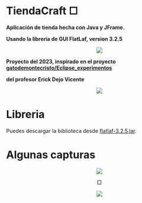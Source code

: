 # TiendaCraft □

**Aplicación de tienda hecha con Java y JFrame.**

**Usando la libreria de GUI FlatLaf, version 3.2.5**

<p align="center">
  <img src="https://github.com/user-attachments/assets/e5082504-1518-497b-bc5b-537f68b45032"/>
</p>

**Proyecto del 2023, inspirado en el proyecto [gatodemontecristo/Eclipse_experimentos](https://github.com/gatodemontecristo/Eclipse_experimentos)**

**del profesor Erick Dejo Vicente**

<p align="center">
  <img src="https://github.com/user-attachments/assets/0c84d5d4-09a9-4764-a219-c9d396a93135"/>
</p>

# Libreria

Puedes descargar la biblioteca desde [flatlaf-3.2.5.jar](Libs/flatlaf-3.2.5.jar).

# Algunas capturas

<p align="center">
  <img src="https://github.com/user-attachments/assets/c72b172c-3e36-46b2-aa98-7fa52454c9f5"/>
</p>

<p align="center"> □ </p>

<p align="center">
  <img src="https://github.com/user-attachments/assets/c6a71be2-611b-4dab-ae87-5cad4a8635db"/>
</p>



